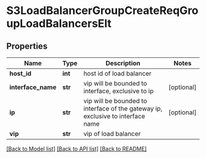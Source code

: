 # S3LoadBalancerGroupCreateReqGroupLoadBalancersElt

## Properties
Name | Type | Description | Notes
------------ | ------------- | ------------- | -------------
**host_id** | **int** | host id of load balancer | 
**interface_name** | **str** | vip will be bounded to interface, exclusive to ip | [optional] 
**ip** | **str** | vip will be bounded to interface of the gateway ip, exclusive to interface name | [optional] 
**vip** | **str** | vip of load balancer | 

[[Back to Model list]](../README.md#documentation-for-models) [[Back to API list]](../README.md#documentation-for-api-endpoints) [[Back to README]](../README.md)


